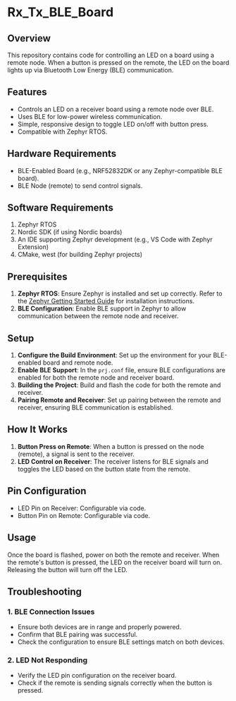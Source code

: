 # Rx_Tx_BLE_Board

## Overview

This repository contains code for controlling an LED on a board using a remote node. When a button is pressed on the remote, the LED on the board lights up via Bluetooth Low Energy (BLE) communication.

## Features

- Controls an LED on a receiver board using a remote node over BLE.
- Uses BLE for low-power wireless communication.
- Simple, responsive design to toggle LED on/off with button press.
- Compatible with Zephyr RTOS.

## Hardware Requirements

- BLE-Enabled Board (e.g., NRF52832DK or any Zephyr-compatible BLE board).
- BLE Node (remote) to send control signals.

## Software Requirements

1. Zephyr RTOS
2. Nordic SDK (if using Nordic boards)
3. An IDE supporting Zephyr development (e.g., VS Code with Zephyr Extension)
4. CMake, west (for building Zephyr projects)

## Prerequisites

1. **Zephyr RTOS**: Ensure Zephyr is installed and set up correctly. Refer to the [Zephyr Getting Started Guide](https://docs.zephyrproject.org/latest/getting_started/index.html) for installation instructions.
2. **BLE Configuration**: Enable BLE support in Zephyr to allow communication between the remote node and receiver.

## Setup

1. **Configure the Build Environment**: Set up the environment for your BLE-enabled board and remote node.
2. **Enable BLE Support**: In the `prj.conf` file, ensure BLE configurations are enabled for both the remote node and receiver board.
3. **Building the Project**: Build and flash the code for both the remote and receiver.
4. **Pairing Remote and Receiver**: Set up pairing between the remote and receiver, ensuring BLE communication is established.

## How It Works

1. **Button Press on Remote**: When a button is pressed on the node (remote), a signal is sent to the receiver.
2. **LED Control on Receiver**: The receiver listens for BLE signals and toggles the LED based on the button state from the remote.

## Pin Configuration

- LED Pin on Receiver: Configurable via code.
- Button Pin on Remote: Configurable via code.

## Usage

Once the board is flashed, power on both the remote and receiver. When the remote's button is pressed, the LED on the receiver board will turn on. Releasing the button will turn off the LED.

## Troubleshooting

### 1. BLE Connection Issues

- Ensure both devices are in range and properly powered.
- Confirm that BLE pairing was successful.
- Check the configuration to ensure BLE settings match on both devices.

### 2. LED Not Responding

- Verify the LED pin configuration on the receiver board.
- Check if the remote is sending signals correctly when the button is pressed.



